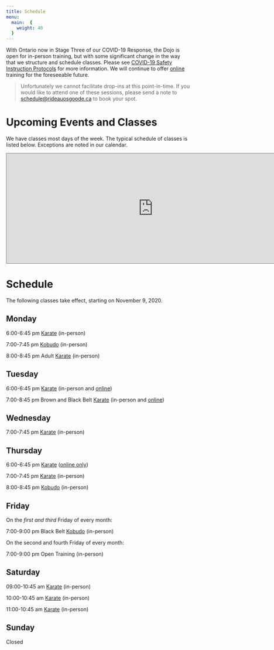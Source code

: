 ```yaml
---
title: Schedule
menu: 
  main:  {
    weight: 40
  }
---
```


<!--
> With the recent decision of the Ontario government to limit interaction our in-person training sessions have been temporarily suspended. We will restart in-person training when it is safe to do so. Thank you for your continued patience. 
> 
> In the meantime, we continue to offer on-line training.
-->

With Ontario now in Stage Three of our COVID-19 Response, the Dojo is open for in-person training, but with some significant change in the way that we structure and schedule classes. Please see [COVID-19 Safety Instruction Protocols](/covid) for more information. We will continue to offer <span class="online">[online](/online)</span> training for the foreseeable future.

> Unfortunately we cannot facilitate drop-ins at this point-in-time. If you would like to attend one of these sessions, please send a note to [schedule@rideauosgoode.ca](mailto:schedule@rideauosgoode.ca) to book your spot.

# Upcoming Events and Classes

We have classes most days of the week. The typical schedule of classes is listed below. Exceptions are noted in our calendar.

<iframe src="https://calendar.google.com/calendar/embed?height=300&amp;wkst=1&amp;bgcolor=%23ffffff&amp;ctz=America%2FToronto&amp;src=MTZxOGkybGpucXFsdHZ2MmY0N2E0bTBlbTBAZ3JvdXAuY2FsZW5kYXIuZ29vZ2xlLmNvbQ&amp;color=%23A79B8E&amp;mode=AGENDA" style="border:solid 1px #777" width="800" height="300" frameborder="0" scrolling="no"></iframe>

# Schedule

The following classes take effect, starting on November 9, 2020.

## Monday

<!--  11:00-11:45am [Introduction to Karate for Adults (50+)](/adult) -->

6:00-6:45 pm [Karate](/karate) (in-person)

7:00-7:45 pm <span class="kobudo">[Kobudo](/kobudo)</span> (in-person)

8:00-8:45 pm Adult [Karate](/karate) (in-person)

## Tuesday

6:00-6:45 pm [Karate](/karate) (in-person and <span class="online">[online](/online)</span>)

7:00-8:45 pm Brown and Black Belt [Karate](/karate) (in-person and <span class="online">[online](/online)</span>)

## Wednesday

7:00-7:45 pm [Karate](/karate) (in-person)

## Thursday

6:00-6:45 pm [Karate](/karate) (<span class="online">[online only](/online)</span>)

7:00-7:45 pm [Karate](/karate) (in-person)

8:00-8:45 pm <span class="kobudo">[Kobudo](/kobudo)</span> (in-person)

## Friday

On the _first and third_ Friday of every month:

7:00-9:00 pm Black Belt <span class="kobudo">[Kobudo](/kobudo)</span> (in-person)

On the second and fourth Friday of every month:

7:00-9:00 pm Open Training (in-person)

## Saturday

09:00-10:45 am [Karate](/karate) (in-person)

10:00-10:45 am [Karate](/karate) (in-person)

11:00-10:45 am [Karate](/karate) (in-person)

## Sunday

Closed